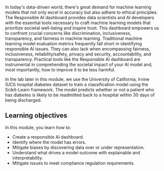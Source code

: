
In today's data-driven world, there's great demand for machine learning models that not only excel in accuracy but also adhere to ethical principles. The Responsible AI dashboard provides data scientists and AI developers with the essential tools necessary to craft machine learning models that prioritize societal well-being and inspire trust. This dashboard empowers us to confront crucial concerns like discrimination, inclusiveness, transparency, and fairness in machine learning. Traditional machine learning model evaluation metrics frequently fall short in identifying responsible AI issues. They can also lack when encompassing fairness, inclusiveness, reliability/safety, privacy and security, accountability, and transparency. Practical tools like the Responsible AI dashboard are instrumental in comprehending the societal impact of your AI model and, most importantly, how to improve it to be less harmful.

In the lab later in this module, we use the University of California, Irvine (UCI) hospital diabetes dataset to train a classification model using the Scikit-Learn framework. The model predicts whether or not a patient who has diabetes is likely to be readmitted back to a hospital within 30 days of being discharged.

## Learning objectives

In this module, you learn how to:

- Create a responsible AI dashboard.
- Identify where the model has errors.
- Mitigate biases by discovering data over or under representation.
- Understand what drives a model outcome with explainable and interpretability.
- Mitigate issues to meet compliance regulation requirements.
